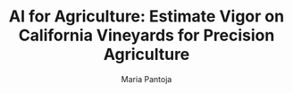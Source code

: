 ---
paperId: 32
author: Maria Pantoja
publicationauthor: Pantoja, M.
title: "AI for Agriculture: Estimate Vigor on California Vineyards for Precision Agriculture"
pdf: --
poster: Oral_Maria_Pantoja
alt: --
type: Oral
topic: Applications
link: http://localhost:4000/papers/icml/2019/pdf/Oral_Maria_Pantoja.pdf
conference: icml
year: 2019
tags: icml-2019-op-po
location: California, USA
---